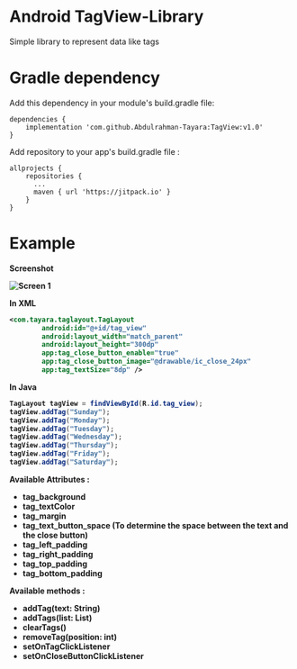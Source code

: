 # Android TagView-Library
Simple library to represent data like tags

# Gradle dependency 
Add this dependency in your module's build.gradle file:
```
dependencies {
    implementation 'com.github.Abdulrahman-Tayara:TagView:v1.0'
}
```
Add repository to your app's build.gradle file :
```
allprojects {
    repositories {
      ...
      maven { url 'https://jitpack.io' }
    }
}
```

# Example

<b>Screenshot<b>

![Screen 1](https://github.com/Abdulrahman-Tayara/TagView-Library/blob/master/flexlistlayout/screenshots/IMG_20200415_173456.jpg)

In XML
```xml
<com.tayara.taglayout.TagLayout
        android:id="@+id/tag_view"
        android:layout_width="match_parent"
        android:layout_height="300dp"
        app:tag_close_button_enable="true"
        app:tag_close_button_image="@drawable/ic_close_24px"
        app:tag_textSize="8dp" />
```

In Java
```Java
TagLayout tagView = findViewById(R.id.tag_view);
tagView.addTag("Sunday");
tagView.addTag("Monday");
tagView.addTag("Tuesday");
tagView.addTag("Wednesday");
tagView.addTag("Thursday");
tagView.addTag("Friday");
tagView.addTag("Saturday");
```
Available Attributes :

* tag_background
* tag_textColor
* tag_margin
* tag_text_button_space (To determine the space between the text and the close button)
* tag_left_padding
* tag_right_padding
* tag_top_padding
* tag_bottom_padding

Available methods :

* addTag(text: String)
* addTags(list: List<String>)
* clearTags()
* removeTag(position: int)
* setOnTagClickListener
* setOnCloseButtonClickListener
